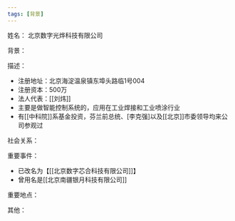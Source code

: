 ```yaml
---
tags: [背景]
---
```


姓名：
北京数字光烨科技有限公司

背景：

描述：
- 注册地址：北京海淀温泉镇东埠头路临1号004
- 注册资本：500万
- 法人代表：[[刘炜]]
- 主要是做智能控制系统的，应用在工业焊接和工业喷涂行业
- 有[[中科院]]系基金投资，芬兰前总统、[李克强]以及[[北京]]市委领导均来公司参观过

社会关系：

重要事件：
- 已改名为【[[北京数字芯合科技有限公司]]】
- 曾用名是[[北京南疆银月科技有限公司]]

重要地点：

其他：
